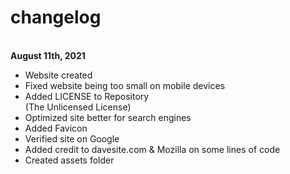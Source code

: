 # changelog
<br>
<strong>August 11th, 2021</strong>

- Website created
- Fixed website being too small on mobile devices
- Added LICENSE to Repository<br>
(The Unlicensed License)
- Optimized site better for search engines
- Added Favicon 
- Verified site on Google
- Added credit to davesite.com & Mozilla on some lines of code
- Created assets folder

